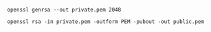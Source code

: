 ```shell
openssl genrsa --out private.pem 2048
```

```shell
openssl rsa -in private.pem -outform PEM -pubout -out public.pem
```